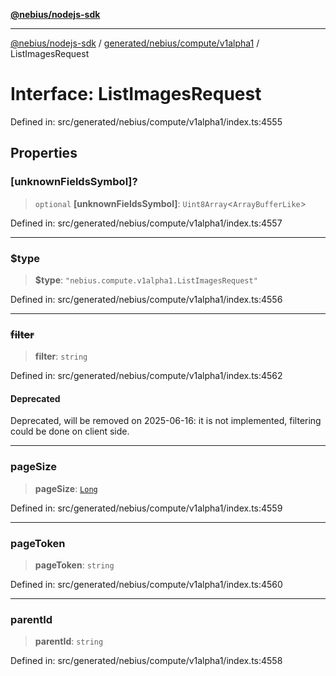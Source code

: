 [**@nebius/nodejs-sdk**](../../../../../README.md)

***

[@nebius/nodejs-sdk](../../../../../README.md) / [generated/nebius/compute/v1alpha1](../README.md) / ListImagesRequest

# Interface: ListImagesRequest

Defined in: src/generated/nebius/compute/v1alpha1/index.ts:4555

## Properties

### \[unknownFieldsSymbol\]?

> `optional` **\[unknownFieldsSymbol\]**: `Uint8Array`\<`ArrayBufferLike`\>

Defined in: src/generated/nebius/compute/v1alpha1/index.ts:4557

***

### $type

> **$type**: `"nebius.compute.v1alpha1.ListImagesRequest"`

Defined in: src/generated/nebius/compute/v1alpha1/index.ts:4556

***

### ~~filter~~

> **filter**: `string`

Defined in: src/generated/nebius/compute/v1alpha1/index.ts:4562

#### Deprecated

Deprecated, will be removed on 2025-06-16: it is not implemented, filtering could be done on client side.

***

### pageSize

> **pageSize**: [`Long`](../../../../../runtime/protos/core/classes/Long.md)

Defined in: src/generated/nebius/compute/v1alpha1/index.ts:4559

***

### pageToken

> **pageToken**: `string`

Defined in: src/generated/nebius/compute/v1alpha1/index.ts:4560

***

### parentId

> **parentId**: `string`

Defined in: src/generated/nebius/compute/v1alpha1/index.ts:4558
